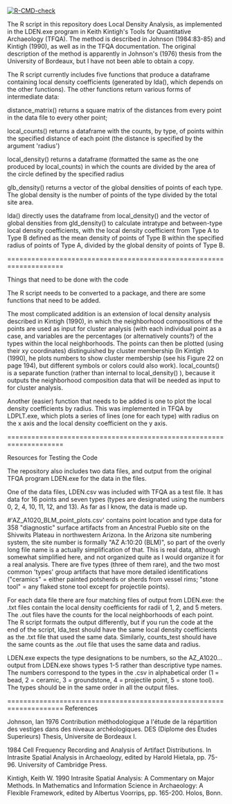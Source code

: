 <!-- badges: start -->
  [![R-CMD-check](https://github.com/lsteinmann/LDen/actions/workflows/R-CMD-check.yaml/badge.svg)](https://github.com/lsteinmann/LDen/actions/workflows/R-CMD-check.yaml)
<!-- badges: end -->

The R script in this repository does Local Density Analysis, as implemented in the LDEN.exe program in Keith Kintigh's Tools for Quantitative Archaeology (TFQA). The method is described in Johnson (1984:83-85) and Kintigh (1990), as well as in the TFQA documentation. The original description of the method is apparently in Johnson's (1976) thesis from the University of Bordeaux, but I have not been able to obtain a copy. 

The R script currently includes five functions that produce a dataframe containing local density coefficients (generated by lda(), which depends on the other functions). The other functions return various forms of intermediate data:   

  distance_matrix() returns a square matrix of the distances from every point in the data file to every other point; 

  local_counts() returns a dataframe with the counts, by type, of points within the specified distance of each point (the distance is specified by the argument 'radius') 
  
  local_density() returns a dataframe (formatted the same as the one produced by local_counts) in which the counts are divided by the area of the circle defined by the specified radius
  
  glb_density() returns a vector of the global densities of points of each type. The global density is the number of points of the type divided by the total site area.
  
lda() directly uses the dataframe from local_density() and the vector of global densities from gld_density() to calculate intratype and between-type local density coefficients, with the local density coefficient from Type A to Type B defined as the mean density of points of Type B within the specified radius of points of Type A, divided by the global density of points of Type B. 

====================================================================

Things that need to be done with the code

The R script needs to be converted to a package, and there are some functions that need to be added.

The most complicated addition is an extension of local density analysis described in Kintigh (1990), in which the neighborhood compositions of the points are used as input for cluster analysis (with each individual point as a case, and variables are the percentages (or alternatively counts?) of the types within the local neighborhoods. The points can then be plotted (using their xy coordinates) distinguished by cluster membership (In Kintigh (1990), he plots numbers to show cluster membership (see his Figure 22 on page 194), but different symbols or colors could also work). local_counts() is a separate function (rather than internal to 
local_density() ), because it outputs the neighborhood composition data that will be needed as input to for cluster analysis.

Another (easier) function that needs to be added is one to plot the local density coefficients by radius. This was implemented in TFQA by LDPLT.exe, which plots a series of lines (one for each type) with radius on the x axis and the local density coefficient on the y axis.

====================================================================

Resources for Testing the Code

The repository also includes two data files, and output from the original TFQA program LDEN.exe for the data in the files.

One of the data files, LDEN.csv was included with TFQA as a test file. It has data for 16 points and seven types (types are designated using the numbers 0, 2, 4, 10, 11, 12, and 13). As far as I know, the data is made up.

#'AZ_A1020_BLM_point_plots.csv' contains point location and type data for 358 "diagnostic" surface artifacts from an Ancestral Pueblo site on the Shivwits Plateau in northwestern Arizona. In the Arizona site numbering system, the site number is formally "AZ A:10:20 (BLM)", so part of the overly long file name is a actually simplification of that. This is real data, although somewhat simplified here, and not organized quite as I would 
organize it for a real analysis. There are five types (three of them rare), and the two most common 'types' group artifacts that have more detailed identifications ("ceramics" = either painted potsherds or sherds from vessel rims; "stone tool" = any flaked stone tool except for projectile points). 

For each data file there are four matching files of output from LDEN.exe: the .txt files contain the local density coefficients for radii of 1, 2, and 5 meters. The .out files have the counts for the local neighborhoods of each point. The R script formats the output differently, but if you run the code at the end of the script, lda_test should have the same local density coefficients as the .txt file that used the same data. Similarly, counts_test should have the same counts as the .out file that uses the same data and radius. 

LDEN.exe expects the type designations to be numbers, so the AZ_A1020... output from LDEN.exe shows types 1-5 rather than descriptive type names. The numbers correspond to the types in the .csv in alphabetical order 
(1 = bead, 2 = ceramic, 3 = groundstone, 4 = projectile point, 5 = stone tool). The types should be in the same order in all the output files.


====================================================================
References

Johnson, Ian
1976 Contribution méthodologique a l'étude de la répartition des vestiges dans des niveaux 
archéologiques.  DES (Diplome des Études Superieurs) Thesis, Universite de Bordeaux I. 

1984 Cell Frequency Recording and Analysis of Artifact Distributions. In 
Intrasite Spatial Analysis in Archaeology, edited by Harold Hietala, pp. 75-96. 
University of Cambridge Press.

Kintigh, Keith W.
1990 Intrasite Spatial Analysis: A Commentary on Major Methods. In Mathematics and Information 
Science in Archaeology: A Flexible Framework, edited by Albertus Voorrips, pp. 165-200.
Holos, Bonn. 
